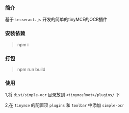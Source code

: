### 简介
基于 `tesseract.js` 开发的简单的tinyMCE的OCR插件

### 安装依赖
> npm i

### 打包
> npm run build

### 使用
1,将 `dist/simple-ocr` 目录放到 `<tinymceRoot>/plugins/` 下  

2,在 `tinymce` 的配置项 `plugins` 和 `toolbar` 中添加 `simple-ocr`